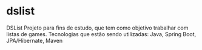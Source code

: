 # dslist
DSList
Projeto para fins de estudo, que tem como objetivo trabalhar com listas de games.
Tecnologias que estão sendo utilizadas:
Java, Spring Boot, JPA/Hibernate, Maven

